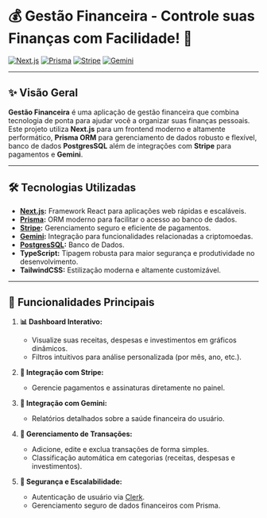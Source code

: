 # 💰 Gestão Financeira - Controle suas Finanças com Facilidade! 🚀

[![Next.js](https://img.shields.io/badge/Next.js-v13-blue)](https://nextjs.org/)
[![Prisma](https://img.shields.io/badge/Prisma-ORM-green)](https://www.prisma.io/)
[![Stripe](https://img.shields.io/badge/Stripe-Payments-blueviolet)](https://stripe.com/)
[![Gemini](https://img.shields.io/badge/Gemini-Integration-orange)](https://www.gemini.com/)

---

## ✨ Visão Geral
**Gestão Financeira** é uma aplicação de gestão financeira que combina tecnologia de ponta para ajudar você a organizar suas finanças pessoais. Este projeto utiliza **Next.js** para um frontend moderno e altamente performático, **Prisma ORM** para gerenciamento de dados robusto e flexível, banco de dados **PostgresSQL** além de integrações com **Stripe** para pagamentos e **Gemini**.

---

## 🛠️ Tecnologias Utilizadas

- **[Next.js](https://nextjs.org/):** Framework React para aplicações web rápidas e escaláveis.
- **[Prisma](https://www.prisma.io/):** ORM moderno para facilitar o acesso ao banco de dados.
- **[Stripe](https://stripe.com/):** Gerenciamento seguro e eficiente de pagamentos.
- **[Gemini](https://www.gemini.com/):** Integração para funcionalidades relacionadas a criptomoedas.
- **[PostgresSQL](https://www.postgresql.org/):** Banco de Dados.
- **TypeScript:** Tipagem robusta para maior segurança e produtividade no desenvolvimento.
- **TailwindCSS:** Estilização moderna e altamente customizável.

---

## 🌟 Funcionalidades Principais

1. **📊 Dashboard Interativo:**
   - Visualize suas receitas, despesas e investimentos em gráficos dinâmicos.
   - Filtros intuitivos para análise personalizada (por mês, ano, etc.).

2. **🔗 Integração com Stripe:**
   - Gerencie pagamentos e assinaturas diretamente no painel.

3. **💎 Integração com Gemini:**
   - Relatórios detalhados sobre a saúde financeira do usuário.

4. **📂 Gerenciamento de Transações:**
   - Adicione, edite e exclua transações de forma simples.
   - Classificação automática em categorias (receitas, despesas e investimentos).

5. **🔐 Segurança e Escalabilidade:**
   - Autenticação de usuário via [Clerk](https://clerk.dev/).
   - Gerenciamento seguro de dados financeiros com Prisma.

